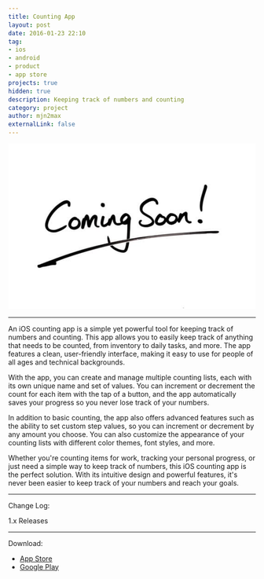 ```yaml
---
title: Counting App
layout: post
date: 2016-01-23 22:10
tag:
- ios
- android
- product
- app store
projects: true
hidden: true
description: Keeping track of numbers and counting
category: project
author: mjn2max
externalLink: false
---
```


![Screenshot](https://raw.githubusercontent.com/mjn2max/mjn2max.github.io/main/assets/images/coming-soon.jpg)

---

An iOS counting app is a simple yet powerful tool for keeping track of numbers and counting. This app allows you to easily keep track of anything that needs to be counted, from inventory to daily tasks, and more. The app features a clean, user-friendly interface, making it easy to use for people of all ages and technical backgrounds.

With the app, you can create and manage multiple counting lists, each with its own unique name and set of values. You can increment or decrement the count for each item with the tap of a button, and the app automatically saves your progress so you never lose track of your numbers.

In addition to basic counting, the app also offers advanced features such as the ability to set custom step values, so you can increment or decrement by any amount you choose. You can also customize the appearance of your counting lists with different color themes, font styles, and more.

Whether you're counting items for work, tracking your personal progress, or just need a simple way to keep track of numbers, this iOS counting app is the perfect solution. With its intuitive design and powerful features, it's never been easier to keep track of your numbers and reach your goals.

---

Change Log:

1.x Releases

---

Download:
- [App Store](https://mjn2max.github.io/counting-app)
- [Google Play](https://mjn2max.github.io/counting-app)

